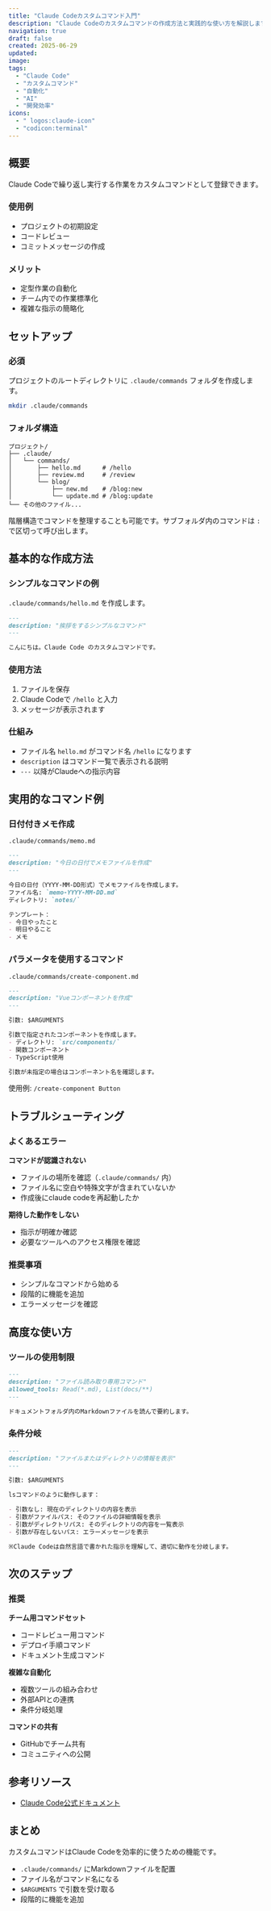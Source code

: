 ```yaml
---
title: "Claude Codeカスタムコマンド入門"
description: "Claude Codeのカスタムコマンドの作成方法と実践的な使い方を解説します。"
navigation: true
draft: false
created: 2025-06-29
updated:
image:
tags:
  - "Claude Code"
  - "カスタムコマンド"
  - "自動化"
  - "AI"
  - "開発効率"
icons:
  - " logos:claude-icon"
  - "codicon:terminal"
---
```


## 概要

Claude Codeで繰り返し実行する作業をカスタムコマンドとして登録できます。

### 使用例

- プロジェクトの初期設定
- コードレビュー
- コミットメッセージの作成

### メリット

- 定型作業の自動化
- チーム内での作業標準化
- 複雑な指示の簡略化

## セットアップ

### 必須

プロジェクトのルートディレクトリに `.claude/commands` フォルダを作成します。

```bash
mkdir .claude/commands
```

### フォルダ構造

```
プロジェクト/
├── .claude/
│   └── commands/
│       ├── hello.md      # /hello
│       ├── review.md     # /review
│       └── blog/
│           ├── new.md    # /blog:new
│           └── update.md # /blog:update
└── その他のファイル...
```

階層構造でコマンドを整理することも可能です。サブフォルダ内のコマンドは `:` で区切って呼び出します。

## 基本的な作成方法

### シンプルなコマンドの例

`.claude/commands/hello.md` を作成します。

```markdown
---
description: "挨拶をするシンプルなコマンド"
---

こんにちは。Claude Code のカスタムコマンドです。
```

### 使用方法

1. ファイルを保存
2. Claude Codeで `/hello` と入力
3. メッセージが表示されます

### 仕組み

- ファイル名 `hello.md` がコマンド名 `/hello` になります
- `description` はコマンド一覧で表示される説明
- `---` 以降がClaudeへの指示内容

## 実用的なコマンド例

### 日付付きメモ作成

`.claude/commands/memo.md`

```markdown
---
description: "今日の日付でメモファイルを作成"
---

今日の日付（YYYY-MM-DD形式）でメモファイルを作成します。
ファイル名: `memo-YYYY-MM-DD.md`
ディレクトリ: `notes/`

テンプレート：
- 今日やったこと
- 明日やること
- メモ
```

### パラメータを使用するコマンド

`.claude/commands/create-component.md`

```markdown
---
description: "Vueコンポーネントを作成"
---

引数: $ARGUMENTS

引数で指定されたコンポーネントを作成します。
- ディレクトリ: `src/components/`
- 関数コンポーネント
- TypeScript使用

引数が未指定の場合はコンポーネント名を確認します。
```

使用例: `/create-component Button`

## トラブルシューティング

### よくあるエラー

**コマンドが認識されない**
- ファイルの場所を確認（`.claude/commands/` 内）
- ファイル名に空白や特殊文字が含まれていないか
- 作成後にclaude codeを再起動したか

**期待した動作をしない**
- 指示が明確か確認
- 必要なツールへのアクセス権限を確認

### 推奨事項

- シンプルなコマンドから始める
- 段階的に機能を追加
- エラーメッセージを確認

## 高度な使い方

### ツールの使用制限

```markdown
---
description: "ファイル読み取り専用コマンド"
allowed_tools: Read(*.md), List(docs/**)
---

ドキュメントフォルダ内のMarkdownファイルを読んで要約します。
```

### 条件分岐

```markdown
---
description: "ファイルまたはディレクトリの情報を表示"
---

引数: $ARGUMENTS

lsコマンドのように動作します：

- 引数なし: 現在のディレクトリの内容を表示
- 引数がファイルパス: そのファイルの詳細情報を表示
- 引数がディレクトリパス: そのディレクトリの内容を一覧表示
- 引数が存在しないパス: エラーメッセージを表示

※Claude Codeは自然言語で書かれた指示を理解して、適切に動作を分岐します。
```

## 次のステップ

### 推奨

**チーム用コマンドセット**
- コードレビュー用コマンド
- デプロイ手順コマンド
- ドキュメント生成コマンド

**複雑な自動化**
- 複数ツールの組み合わせ
- 外部APIとの連携
- 条件分岐処理

**コマンドの共有**
- GitHubでチーム共有
- コミュニティへの公開

## 参考リソース

- [Claude Code公式ドキュメント](https://docs.anthropic.com/ja/docs/claude-code)

## まとめ

カスタムコマンドはClaude Codeを効率的に使うための機能です。

- `.claude/commands/` にMarkdownファイルを配置
- ファイル名がコマンド名になる
- `$ARGUMENTS` で引数を受け取る
- 段階的に機能を追加
